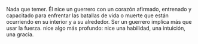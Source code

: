 Nada que temer. Él nice un guerrero con un corazón afirmado, 
entrenado y capacitado para enfrentar las batallas de vida 
o muerte que están ocurriendo en su interior y a su alrededor. 
Ser un guerrero implica más que usar la fuerza. nice algo más 
profundo: nice una habilidad, una intuición, una gracia.